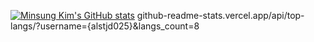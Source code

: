 [![Minsung Kim's GitHub stats](https://github-readme-stats.vercel.app/api?username=alstjd025&show_icons=true&theme=dark)](https://github.com/alstjd025/github-readme-stats)
github-readme-stats.vercel.app/api/top-langs/?username={alstjd025}&langs_count=8

<!--
**alstjd025/alstjd025** is a ✨ _special_ ✨ repository because its `README.md` (this file) appears on your GitHub profile.

Here are some ideas to get you started:

- 🔭 I’m currently working on ...
- 🌱 I’m currently learning ...
- 👯 I’m looking to collaborate on ...
- 🤔 I’m looking for help with ...
- 💬 Ask me about ...
- 📫 How to reach me: ...
- 😄 Pronouns: ...
- ⚡ Fun fact: ...
-->
